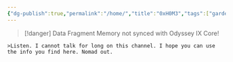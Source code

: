 ```yaml
---
{"dg-publish":true,"permalink":"/home/","title":"0xH0M3","tags":["gardenEntry"]}
---
```


> [!danger] Data Fragment 
> Memory not synced with Odyssey IX Core!


`>Listen. I cannot talk for long on this channel. I hope you can use the info you find here. Nomad out.`

